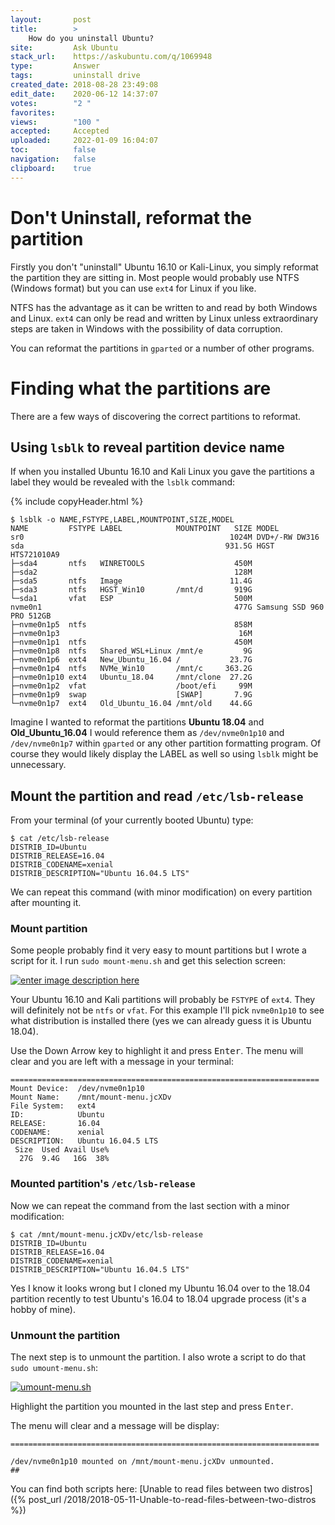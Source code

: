 ```yaml
---
layout:       post
title:        >
    How do you uninstall Ubuntu?
site:         Ask Ubuntu
stack_url:    https://askubuntu.com/q/1069948
type:         Answer
tags:         uninstall drive
created_date: 2018-08-28 23:49:08
edit_date:    2020-06-12 14:37:07
votes:        "2 "
favorites:    
views:        "100 "
accepted:     Accepted
uploaded:     2022-01-09 16:04:07
toc:          false
navigation:   false
clipboard:    true
---
```


# Don't Uninstall, reformat the partition

Firstly you don't "uninstall" Ubuntu 16.10 or Kali-Linux, you simply reformat the partition they are sitting in. Most people would probably use NTFS (Windows format) but you can use `ext4` for Linux if you like.

NTFS has the advantage as it can be written to and read by both Windows and Linux. `ext4` can only be read and written by Linux unless extraordinary steps are taken in Windows with the possibility of data corruption.

You can reformat the partitions in `gparted` or a number of other programs.

# Finding what the partitions are

There are a few ways of discovering the correct partitions to reformat. 

## Using `lsblk` to reveal partition device name

If when you installed Ubuntu 16.10 and Kali Linux you gave the partitions a label they would be revealed with the `lsblk` command:

{% include copyHeader.html %}
``` 
$ lsblk -o NAME,FSTYPE,LABEL,MOUNTPOINT,SIZE,MODEL
NAME         FSTYPE LABEL            MOUNTPOINT   SIZE MODEL
sr0                                              1024M DVD+/-RW DW316  
sda                                             931.5G HGST HTS721010A9
├─sda4       ntfs   WINRETOOLS                    450M 
├─sda2                                            128M 
├─sda5       ntfs   Image                        11.4G 
├─sda3       ntfs   HGST_Win10       /mnt/d       919G 
└─sda1       vfat   ESP                           500M 
nvme0n1                                           477G Samsung SSD 960 PRO 512GB            
├─nvme0n1p5  ntfs                                 858M 
├─nvme0n1p3                                        16M 
├─nvme0n1p1  ntfs                                 450M 
├─nvme0n1p8  ntfs   Shared_WSL+Linux /mnt/e         9G 
├─nvme0n1p6  ext4   New_Ubuntu_16.04 /           23.7G 
├─nvme0n1p4  ntfs   NVMe_Win10       /mnt/c     363.2G 
├─nvme0n1p10 ext4   Ubuntu_18.04     /mnt/clone  27.2G 
├─nvme0n1p2  vfat                    /boot/efi     99M 
├─nvme0n1p9  swap                    [SWAP]       7.9G 
└─nvme0n1p7  ext4   Old_Ubuntu_16.04 /mnt/old    44.6G 

```

Imagine I wanted to reformat the partitions **Ubuntu 18.04** and **Old_Ubuntu_16.04** I would reference them as `/dev/nvme0n1p10` and `/dev/nvme0n1p7` within `gparted` or any other partition formatting program. Of course they would likely display the LABEL as well so using `lsblk` might be unnecessary.

## Mount the partition and read `/etc/lsb-release`

From your terminal (of your currently booted Ubuntu) type:

``` 
$ cat /etc/lsb-release
DISTRIB_ID=Ubuntu
DISTRIB_RELEASE=16.04
DISTRIB_CODENAME=xenial
DISTRIB_DESCRIPTION="Ubuntu 16.04.5 LTS"

```

We can repeat this command (with minor modification) on every partition after mounting it.

### Mount partition

Some people probably find it very easy to mount partitions but I wrote a script for it. I run `sudo mount-menu.sh` and get this selection screen:

[![enter image description here][1]][1]

Your Ubuntu 16.10 and Kali partitions will probably be `FSTYPE` of `ext4`. They will definitely not be `ntfs` or `vfat`. For this example I'll pick `nvme0n1p10` to see what distribution is installed there (yes we can already guess it is Ubuntu 18.04).

Use the Down Arrow key to highlight it and press <kbd>Enter</kbd>. The menu will clear and you are left with a message in your terminal:

``` 
=====================================================================
Mount Device:  /dev/nvme0n1p10
Mount Name:    /mnt/mount-menu.jcXDv
File System:   ext4
ID:            Ubuntu
RELEASE:       16.04
CODENAME:      xenial
DESCRIPTION:   Ubuntu 16.04.5 LTS
 Size  Used Avail Use%
  27G  9.4G   16G  38%

```

### Mounted partition's `/etc/lsb-release`

Now we can repeat the command from the last section with a minor modification:

``` 
$ cat /mnt/mount-menu.jcXDv/etc/lsb-release
DISTRIB_ID=Ubuntu
DISTRIB_RELEASE=16.04
DISTRIB_CODENAME=xenial
DISTRIB_DESCRIPTION="Ubuntu 16.04.5 LTS"

```

Yes I know it looks wrong but I cloned my Ubuntu 16.04 over to the 18.04 partition recently to test Ubuntu's 16.04 to 18.04 upgrade process (it's a hobby of mine).

### Unmount the partition

The next step is to unmount the partition. I also wrote a script to do that `sudo umount-menu.sh`:

[![umount-menu.sh][2]][2]

Highlight the partition you mounted in the last step and press <kbd>Enter</kbd>.

The menu will clear and a message will be display:

``` 
=====================================================================

/dev/nvme0n1p10 mounted on /mnt/mount-menu.jcXDv unmounted.
## 
```




You can find both scripts here: [Unable to read files between two distros]({% post_url /2018/2018-05-11-Unable-to-read-files-between-two-distros %})




  [1]: https://i.stack.imgur.com/ybyzu.png
  [2]: https://i.stack.imgur.com/1QUhF.png

